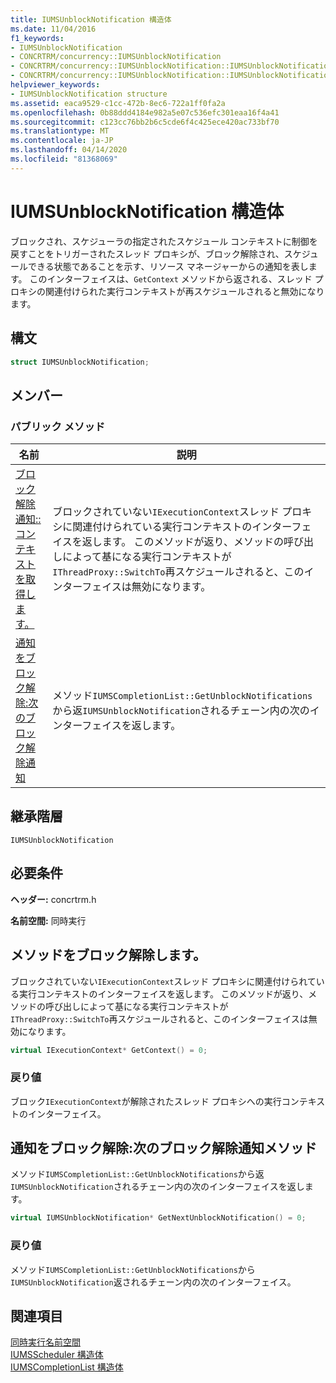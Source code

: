 ```yaml
---
title: IUMSUnblockNotification 構造体
ms.date: 11/04/2016
f1_keywords:
- IUMSUnblockNotification
- CONCRTRM/concurrency::IUMSUnblockNotification
- CONCRTRM/concurrency::IUMSUnblockNotification::IUMSUnblockNotification::GetContext
- CONCRTRM/concurrency::IUMSUnblockNotification::IUMSUnblockNotification::GetNextUnblockNotification
helpviewer_keywords:
- IUMSUnblockNotification structure
ms.assetid: eaca9529-c1cc-472b-8ec6-722a1ff0fa2a
ms.openlocfilehash: 0b88ddd4184e982a5e07c536efc301eaa16f4a41
ms.sourcegitcommit: c123cc76bb2b6c5cde6f4c425ece420ac733bf70
ms.translationtype: MT
ms.contentlocale: ja-JP
ms.lasthandoff: 04/14/2020
ms.locfileid: "81368069"
---
```

# <a name="iumsunblocknotification-structure"></a>IUMSUnblockNotification 構造体

ブロックされ、スケジューラの指定されたスケジュール コンテキストに制御を戻すことをトリガーされたスレッド プロキシが、ブロック解除され、スケジュールできる状態であることを示す、リソース マネージャーからの通知を表します。 このインターフェイスは、`GetContext` メソッドから返される、スレッド プロキシの関連付けられた実行コンテキストが再スケジュールされると無効になります。

## <a name="syntax"></a>構文

```cpp
struct IUMSUnblockNotification;
```

## <a name="members"></a>メンバー

### <a name="public-methods"></a>パブリック メソッド

|名前|説明|
|----------|-----------------|
|[ブロック解除通知::コンテキストを取得します。](#getcontext)|ブロックされていない`IExecutionContext`スレッド プロキシに関連付けられている実行コンテキストのインターフェイスを返します。 このメソッドが返り、メソッドの呼び出しによって基になる実行コンテキストが`IThreadProxy::SwitchTo`再スケジュールされると、このインターフェイスは無効になります。|
|[通知をブロック解除:次のブロック解除通知](#getnextunblocknotification)|メソッド`IUMSCompletionList::GetUnblockNotifications`から返`IUMSUnblockNotification`されるチェーン内の次のインターフェイスを返します。|

## <a name="inheritance-hierarchy"></a>継承階層

`IUMSUnblockNotification`

## <a name="requirements"></a>必要条件

**ヘッダー:** concrtrm.h

**名前空間:** 同時実行

## <a name="iumsunblocknotificationgetcontext-method"></a><a name="getcontext"></a>メソッドをブロック解除します。

ブロックされていない`IExecutionContext`スレッド プロキシに関連付けられている実行コンテキストのインターフェイスを返します。 このメソッドが返り、メソッドの呼び出しによって基になる実行コンテキストが`IThreadProxy::SwitchTo`再スケジュールされると、このインターフェイスは無効になります。

```cpp
virtual IExecutionContext* GetContext() = 0;
```

### <a name="return-value"></a>戻り値

ブロック`IExecutionContext`が解除されたスレッド プロキシへの実行コンテキストのインターフェイス。

## <a name="iumsunblocknotificationgetnextunblocknotification-method"></a><a name="getnextunblocknotification"></a>通知をブロック解除:次のブロック解除通知メソッド

メソッド`IUMSCompletionList::GetUnblockNotifications`から返`IUMSUnblockNotification`されるチェーン内の次のインターフェイスを返します。

```cpp
virtual IUMSUnblockNotification* GetNextUnblockNotification() = 0;
```

### <a name="return-value"></a>戻り値

メソッド`IUMSCompletionList::GetUnblockNotifications`から`IUMSUnblockNotification`返されるチェーン内の次のインターフェイス。

## <a name="see-also"></a>関連項目

[同時実行名前空間](concurrency-namespace.md)<br/>
[IUMSScheduler 構造体](iumsscheduler-structure.md)<br/>
[IUMSCompletionList 構造体](iumscompletionlist-structure.md)

